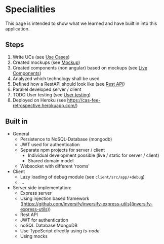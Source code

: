# Specialities

This page is intended to show what we learned and have built in into this application.

## Steps
1. Write UCs (see [Use Cases](UseCases.md))
1. Created mockups (see [Mockup](mockup/page/index.html))
1. Created components (non angular) based on mockups (see [Live Components](mockup/live/index.html))
1. Analyzed which technology shall be used
1. Defined how a RestAPI should look like (see [Rest API](RestAPI.md))
1. Parallel developed server / client
1. TODO User testing (see [User testing](UserTesting.md))
1. Deployed on Heroku (see https://cas-fee-retrospective.herokuapp.com/)

## Built in
- General
  - Persistence to NoSQL-Database (mongodb)
  - JWT used for authentication
  - Separate npm projects for server / client
    - Individual development possible (live / static for server / client)
    - Shared domain model
  - Websocket with different 'rooms'
- Client
  - Lazy loading of debug module (see `client/src/app/+debug`)
  - ...
- Server side implementation:
  - Express server
  - Using injection based framework ([https://github.com/inversify/inversify-express-utils](inversify-express-utils))
  - Rest API
  - JWT for authentication
  - noSQL Database MongoDB
  - Use TypeScript directly using *ts-node*
  - Using mocks

  
